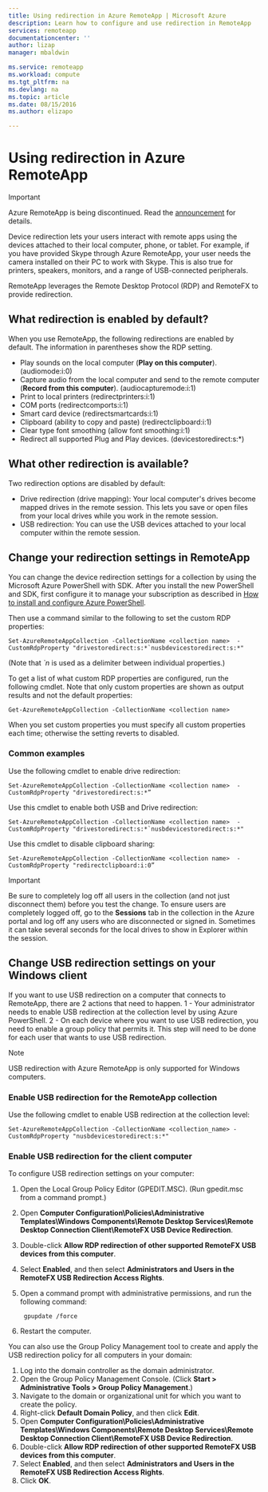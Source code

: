 ```yaml
---
title: Using redirection in Azure RemoteApp | Microsoft Azure
description: Learn how to configure and use redirection in RemoteApp
services: remoteapp
documentationcenter: ''
author: lizap
manager: mbaldwin

ms.service: remoteapp
ms.workload: compute
ms.tgt_pltfrm: na
ms.devlang: na
ms.topic: article
ms.date: 08/15/2016
ms.author: elizapo

---
```

# Using redirection in Azure RemoteApp
> [!IMPORTANT]
> Azure RemoteApp is being discontinued. Read the [announcement](https://go.microsoft.com/fwlink/?linkid=821148) for details.
> 
> 

Device redirection lets your users interact with remote apps using the devices attached to their local computer, phone, or tablet. For example, if you have provided Skype through Azure RemoteApp, your user needs the camera installed on their PC to work with Skype. This is also true for printers, speakers, monitors, and a range of USB-connected peripherals.

RemoteApp leverages the Remote Desktop Protocol (RDP) and RemoteFX to provide redirection.

## What redirection is enabled by default?
When you use RemoteApp, the following redirections are enabled by default. The information in parentheses show the RDP setting.

* Play sounds on the local computer (**Play on this computer**). (audiomode:i:0)
* Capture audio from the local computer and send to the remote computer (**Record from this computer**). (audiocapturemode:i:1)
* Print to local printers (redirectprinters:i:1)
* COM ports (redirectcomports:i:1)
* Smart card device (redirectsmartcards:i:1)
* Clipboard (ability to copy and paste) (redirectclipboard:i:1)
* Clear type font smoothing (allow font smoothing:i:1)
* Redirect all supported Plug and Play devices. (devicestoredirect:s:*)

## What other redirection is available?
Two redirection options are disabled by default:

* Drive redirection (drive mapping): Your local computer's drives become mapped drives in the remote session. This lets you save or open files from your local drives while you work in the remote session.
* USB redirection: You can use the USB devices attached to your local computer within the remote session.

## Change your redirection settings in RemoteApp
You can change the device redirection settings for a collection by using the Microsoft Azure PowerShell with SDK. After you install the new PowerShell and SDK, first configure it to manage your subscription as described in [How to install and configure Azure PowerShell](../powershell-install-configure.md).

Then use a command similar to the following to set the custom RDP properties:

    Set-AzureRemoteAppCollection -CollectionName <collection name>  -CustomRdpProperty "drivestoredirect:s:*`nusbdevicestoredirect:s:*"

(Note that *`n* is used as a delimiter between individual properties.)

To get a list of what custom RDP properties are configured, run the following cmdlet. Note that only custom properties are shown as output results and not the default properties:  

    Get-AzureRemoteAppCollection -CollectionName <collection name>

When you set custom properties you must specify all custom properties each time; otherwise the setting reverts to disabled.   

### Common examples
Use the following cmdlet to enable drive redirection:  

    Set-AzureRemoteAppCollection -CollectionName <collection name>  -CustomRdpProperty "drivestoredirect:s:*”

Use this cmdlet to enable both USB and Drive redirection:

    Set-AzureRemoteAppCollection -CollectionName <collection name>  -CustomRdpProperty "drivestoredirect:s:*`nusbdevicestoredirect:s:*"

Use this cmdlet to disable clipboard sharing:  

    Set-AzureRemoteAppCollection -CollectionName <collection name>  -CustomRdpProperty "redirectclipboard:i:0”

> [!IMPORTANT]
> Be sure to completely log off all users in the collection (and not just disconnect them) before you test the change. To ensure users are completely logged off, go to the **Sessions** tab in the collection in the Azure portal and log off any users who are disconnected or signed in. Sometimes it can take several seconds for the local drives to show in Explorer within the session.
> 
> 

## Change USB redirection settings on your Windows client
If you want to use USB redirection on a computer that connects to RemoteApp, there are 2 actions that need to happen. 1 - Your administrator needs to enable USB redirection at the collection level by using Azure PowerShell. 2 - On each device where you want to use USB redirection, you need to enable a group policy that permits it. This step will need to be done for each user that wants to use USB redirection.

> [!NOTE]
> USB redirection with Azure RemoteApp is only supported for Windows computers.
> 
> 

### Enable USB redirection for the RemoteApp collection
Use the following cmdlet to enable USB redirection at the collection level:

    Set-AzureRemoteAppCollection -CollectionName <collection_name> -CustomRdpProperty "nusbdevicestoredirect:s:*"

### Enable USB redirection for the client computer
To configure USB redirection settings on your computer:

1. Open the Local Group Policy Editor (GPEDIT.MSC). (Run gpedit.msc from a command prompt.)
2. Open **Computer Configuration\Policies\Administrative Templates\Windows Components\Remote Desktop Services\Remote Desktop Connection Client\RemoteFX USB Device Redirection**.
3. Double-click **Allow RDP redirection of other supported RemoteFX USB devices from this computer**.
4. Select **Enabled**, and then select **Administrators and Users in the RemoteFX USB Redirection Access Rights**.
5. Open a command prompt with administrative permissions, and run the following command:
   
        gpupdate /force
6. Restart the computer.

You can also use the Group Policy Management tool to create and apply the USB redirection policy for all computers in your domain:

1. Log into the domain controller as the domain administrator.
2. Open the Group Policy Management Console. (Click **Start > Administrative Tools > Group Policy Management**.)
3. Navigate to the domain or organizational unit for which you want to create the policy.
4. Right-click **Default Domain Policy**, and then click **Edit**.
5. Open **Computer Configuration\Policies\Administrative Templates\Windows Components\Remote Desktop Services\Remote Desktop Connection Client\RemoteFX USB Device Redirection**.
6. Double-click **Allow RDP redirection of other supported RemoteFX USB devices from this computer**.
7. Select **Enabled**, and then select **Administrators and Users in the RemoteFX USB Redirection Access Rights**.
8. Click **OK**.  

